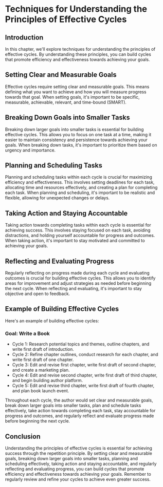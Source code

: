 Techniques for Understanding the Principles of Effective Cycles
========================================================================================================

Introduction
------------

In this chapter, we'll explore techniques for understanding the principles of effective cycles. By understanding these principles, you can build cycles that promote efficiency and effectiveness towards achieving your goals.

Setting Clear and Measurable Goals
----------------------------------

Effective cycles require setting clear and measurable goals. This means defining what you want to achieve and how you will measure progress towards that goal. When setting goals, it's important to be specific, measurable, achievable, relevant, and time-bound (SMART).

Breaking Down Goals into Smaller Tasks
--------------------------------------

Breaking down larger goals into smaller tasks is essential for building effective cycles. This allows you to focus on one task at a time, making it easier to maintain consistency and persistence towards achieving your goals. When breaking down tasks, it's important to prioritize them based on urgency and importance.

Planning and Scheduling Tasks
-----------------------------

Planning and scheduling tasks within each cycle is crucial for maximizing efficiency and effectiveness. This involves setting deadlines for each task, allocating time and resources effectively, and creating a plan for completing each task. When planning and scheduling, it's important to be realistic and flexible, allowing for unexpected changes or delays.

Taking Action and Staying Accountable
-------------------------------------

Taking action towards completing tasks within each cycle is essential for achieving success. This involves staying focused on each task, avoiding distractions, and holding yourself accountable for progress and outcomes. When taking action, it's important to stay motivated and committed to achieving your goals.

Reflecting and Evaluating Progress
----------------------------------

Regularly reflecting on progress made during each cycle and evaluating outcomes is crucial for building effective cycles. This allows you to identify areas for improvement and adjust strategies as needed before beginning the next cycle. When reflecting and evaluating, it's important to stay objective and open to feedback.

Example of Building Effective Cycles
------------------------------------

Here's an example of building effective cycles:

### Goal: Write a Book

* Cycle 1: Research potential topics and themes, outline chapters, and write first draft of introduction.
* Cycle 2: Refine chapter outlines, conduct research for each chapter, and write first draft of one chapter.
* Cycle 3: Edit and revise first chapter, write first draft of second chapter, and create a marketing plan.
* Cycle 4: Edit and revise second chapter, write first draft of third chapter, and begin building author platform.
* Cycle 5: Edit and revise third chapter, write first draft of fourth chapter, and plan book launch event.

Throughout each cycle, the author would set clear and measurable goals, break down larger goals into smaller tasks, plan and schedule tasks effectively, take action towards completing each task, stay accountable for progress and outcomes, and regularly reflect and evaluate progress made before beginning the next cycle.

Conclusion
----------

Understanding the principles of effective cycles is essential for achieving success through the repetition principle. By setting clear and measurable goals, breaking down larger goals into smaller tasks, planning and scheduling effectively, taking action and staying accountable, and regularly reflecting and evaluating progress, you can build cycles that promote efficiency and effectiveness towards achieving your goals. Remember to regularly review and refine your cycles to achieve even greater success.
